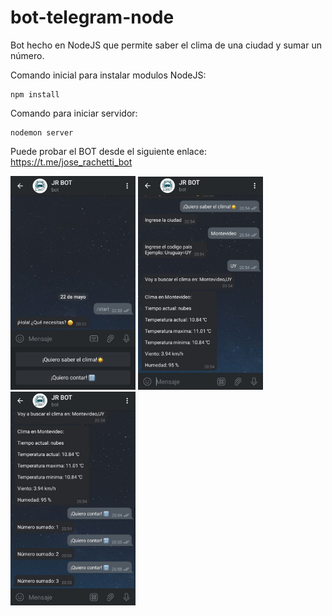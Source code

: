 # bot-telegram-node

Bot hecho en NodeJS que permite saber el clima de una ciudad y sumar un número.

Comando inicial para instalar modulos NodeJS:

```
npm install
```

Comando para iniciar servidor:

```
nodemon server
```

Puede probar el BOT desde el siguiente enlace: https://t.me/jose_rachetti_bot

<img  src="screenshots/screen_1.jpg"  width="200"  > <img  src="screenshots/screen_2.jpg"  width="200"  > <img  src="screenshots/screen_3.jpg"  width="200"  >
